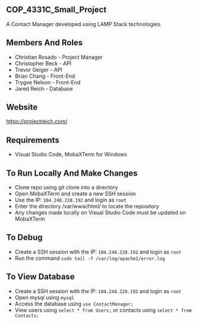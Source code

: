 ## COP_4331C_Small_Project
A Contact Manager developed using LAMP Stack technologies. 

## Members And Roles
- Christian Rosado - Project Manager
- Christopher Beck - API
- Trevor Geiger - API
- Brian Chang - Front-End
- Trygve Nelson - Front-End
- Jared Reich - Database


## Website
https://projectreich.com/

## Requirements
- Visual Studio Code, MobaXTerm for Windows

## To Run Locally And Make Changes
- Clone repo using git clone into a directory
- Open MobaXTerm and create a new SSH session
- Use the IP: `104.248.228.192` and login as `root`
- Enter the directory /var/www/html/ to locate the repository
- Any changes made locally on Visual Studio Code must be updated on MobaXTerm

## To Debug
- Create a SSH session with the IP: `104.248.228.192` and login as `root`
- Run the command `sudo tail -f /var/log/apache2/error.log` 

## To View Database
- Create a SSH session with the IP: `104.248.228.192` and login as `root`
- Open mysql using `mysql`
- Access the database using `use ContactManager;`
- View users using `select * from Users;` or contacts using `select * from Contacts;`
